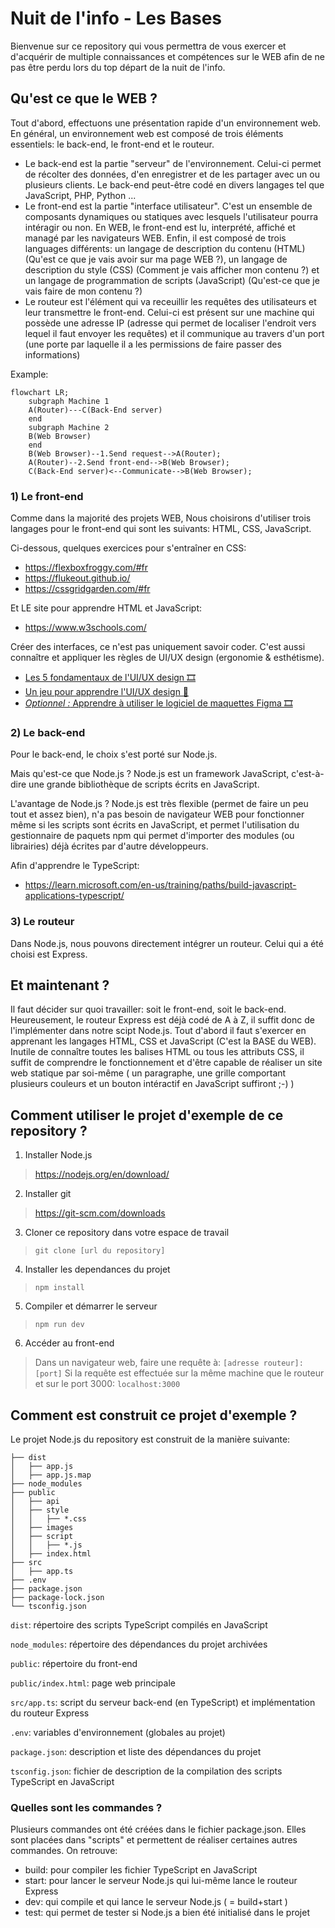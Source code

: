 # Nuit de l'info - Les Bases

Bienvenue sur ce repository qui vous permettra de vous exercer et d'acquérir de multiple connaissances et compétences sur le WEB afin de ne pas être perdu lors du top départ de la nuit de l'info.

## Qu'est ce que le WEB ?

Tout d'abord, effectuons une présentation rapide d'un environnement web.
En général, un environnement web est composé de trois éléments essentiels: le back-end, le front-end et le routeur.
- Le back-end est la partie "serveur" de l'environnement. Celui-ci permet de récolter des données, d'en enregistrer et de les partager avec un ou plusieurs clients. Le back-end peut-être codé en divers langages tel que JavaScript, PHP, Python ...
- Le front-end est la partie "interface utilisateur". C'est un ensemble de composants dynamiques ou statiques avec lesquels l'utilisateur pourra intéragir ou non. En WEB, le front-end est lu, interprété, affiché et managé par les navigateurs WEB. Enfin, il est composé de trois languages différents: un langage de description du contenu (HTML) (Qu'est ce que je vais avoir sur ma page WEB ?), un langage de description du style (CSS) (Comment je vais afficher mon contenu ?) et un langage de programmation de scripts (JavaScript) (Qu'est-ce que je vais faire de mon contenu ?)
- Le routeur est l'élément qui va receuillir les requêtes des utilisateurs et leur transmettre le front-end. Celui-ci est présent sur une machine qui possède une adresse IP (adresse qui permet de localiser l'endroit vers lequel il faut envoyer les requêtes) et il communique au travers d'un port (une porte par laquelle il a les permissions de faire passer des informations)

Example:
```mermaid
flowchart LR;
    subgraph Machine 1
    A(Router)---C(Back-End server)
    end
    subgraph Machine 2
    B(Web Browser)
    end
    B(Web Browser)--1.Send request-->A(Router);
    A(Router)--2.Send front-end-->B(Web Browser);
    C(Back-End server)<--Communicate-->B(Web Browser);
```

### 1) Le front-end

Comme dans la majorité des projets WEB, Nous choisirons d'utiliser trois langages pour le front-end qui sont les suivants: HTML, CSS, JavaScript.

Ci-dessous, quelques exercices pour s'entraîner en CSS:
- https://flexboxfroggy.com/#fr
- https://flukeout.github.io/
- https://cssgridgarden.com/#fr

Et LE site pour apprendre HTML et JavaScript:
- https://www.w3schools.com/

Créer des interfaces, ce n'est pas uniquement savoir coder. C'est aussi connaître et appliquer les règles de UI/UX design (ergonomie & esthétisme).
- <a href="https://youtu.be/RqCJRrseD1k?t=1055">Les 5 fondamentaux de l'UI/UX design 🎞️</a>
- <a href="https://designcourse.com/app/course/ueye">Un jeu pour apprendre l'UI/UX design 🎲</a>
- <a href="https://www.youtube.com/watch?v=YiLUYf4HDh4">*Optionnel :* Apprendre à utiliser le logiciel de maquettes Figma 🎞️</a>

### 2) Le back-end

Pour le back-end, le choix s'est porté sur Node.js.

Mais qu'est-ce que Node.js ?
Node.js est un framework JavaScript, c'est-à-dire une grande bibliothèque de scripts écrits en JavaScript.

L'avantage de Node.js ?
Node.js est très flexible (permet de faire un peu tout et assez bien), n'a pas besoin de navigateur WEB pour fonctionner même si les scripts sont écrits en JavaScript, et permet l'utilisation du gestionnaire de paquets npm qui permet d'importer des modules (ou librairies) déjà écrites par d'autre développeurs.

Afin d'apprendre le TypeScript:
- https://learn.microsoft.com/en-us/training/paths/build-javascript-applications-typescript/

### 3) Le routeur

Dans Node.js, nous pouvons directement intégrer un routeur. Celui qui a été choisi est Express.

## Et maintenant ?

Il faut décider sur quoi travailler: soit le front-end, soit le back-end. Heureusement, le routeur Express est déjà codé de A à Z, il suffit donc de l'implémenter dans notre scipt Node.js.
Tout d'abord il faut s'exercer en apprenant les langages HTML, CSS et JavaScript (C'est la BASE du WEB). Inutile de connaître toutes les balises HTML ou tous les attributs CSS, il suffit de comprendre le fonctionnement et d'être capable de réaliser un site web statique par soi-même ( un paragraphe, une grille comportant plusieurs couleurs et un bouton intéractif en JavaScript suffiront ;-) )

## Comment utiliser le projet d'exemple de ce repository ?

1) Installer Node.js
> https://nodejs.org/en/download/

2) Installer git
> https://git-scm.com/downloads

3) Cloner ce repository dans votre espace de travail 

> ```git clone [url du repository]```

4) Installer les dependances du projet

> ```npm install```

5) Compiler et démarrer le serveur

> ```npm run dev```

6) Accéder au front-end

> Dans un navigateur web, faire une requête à: ```[adresse routeur]:[port]```
> Si la requête est effectuée sur la même machine que le routeur et sur le port 3000: ```localhost:3000```

## Comment est construit ce projet d'exemple ?

Le projet Node.js du repository est construit de la manière suivante:

 ```
├── dist
│   ├── app.js
│   ├── app.js.map
├── node_modules
├── public
│   ├── api
│   ├── style
│   │   ├── *.css
│   ├── images
│   ├── script
│   │   ├── *.js
│   ├── index.html
├── src
│   ├── app.ts
├── .env
├── package.json
├── package-lock.json 
└── tsconfig.json
 ```

```dist```: répertoire des scripts TypeScript compilés en JavaScript

```node_modules```: répertoire des dépendances du projet archivées

```public```: répertoire du front-end

```public/index.html```: page web principale

```src/app.ts```: script du serveur back-end (en TypeScript) et implémentation du routeur Express

```.env```: variables d'environnement (globales au projet)

```package.json```: description et liste des dépendances du projet

```tsconfig.json```: fichier de description de la compilation des scripts TypeScript en JavaScript

### Quelles sont les commandes ?

Plusieurs commandes ont été créées dans le fichier package.json. Elles sont placées dans "scripts" et permettent de réaliser certaines autres commandes.
On retrouve:
- build: pour compiler les fichier TypeScript en JavaScript
- start: pour lancer le serveur Node.js qui lui-même lance le routeur Express
- dev: qui compile et qui lance le serveur Node.js ( = build+start )
- test: qui permet de tester si Node.js a bien été initialisé dans le projet
